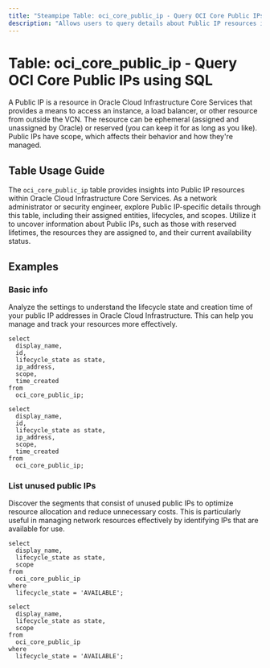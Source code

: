 ```yaml
---
title: "Steampipe Table: oci_core_public_ip - Query OCI Core Public IPs using SQL"
description: "Allows users to query details about Public IP resources in the Oracle Cloud Infrastructure Core Services."
---
```


# Table: oci_core_public_ip - Query OCI Core Public IPs using SQL

A Public IP is a resource in Oracle Cloud Infrastructure Core Services that provides a means to access an instance, a load balancer, or other resource from outside the VCN. The resource can be ephemeral (assigned and unassigned by Oracle) or reserved (you can keep it for as long as you like). Public IPs have scope, which affects their behavior and how they're managed.

## Table Usage Guide

The `oci_core_public_ip` table provides insights into Public IP resources within Oracle Cloud Infrastructure Core Services. As a network administrator or security engineer, explore Public IP-specific details through this table, including their assigned entities, lifecycles, and scopes. Utilize it to uncover information about Public IPs, such as those with reserved lifetimes, the resources they are assigned to, and their current availability status.

## Examples

### Basic info
Analyze the settings to understand the lifecycle state and creation time of your public IP addresses in Oracle Cloud Infrastructure. This can help you manage and track your resources more effectively.

```sql+postgres
select
  display_name,
  id,
  lifecycle_state as state,
  ip_address,
  scope,
  time_created
from
  oci_core_public_ip;
```

```sql+sqlite
select
  display_name,
  id,
  lifecycle_state as state,
  ip_address,
  scope,
  time_created
from
  oci_core_public_ip;
```

### List unused public IPs
Discover the segments that consist of unused public IPs to optimize resource allocation and reduce unnecessary costs. This is particularly useful in managing network resources effectively by identifying IPs that are available for use.

```sql+postgres
select
  display_name,
  lifecycle_state as state,
  scope
from
  oci_core_public_ip
where
  lifecycle_state = 'AVAILABLE';
```

```sql+sqlite
select
  display_name,
  lifecycle_state as state,
  scope
from
  oci_core_public_ip
where
  lifecycle_state = 'AVAILABLE';
```